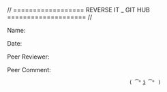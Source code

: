 // ================== REVERSE IT _ GIT HUB ==================== //

Name:

Date:

Peer Reviewer:

Peer Comment:



                                            ( ͡° ͜ʖ ͡° )